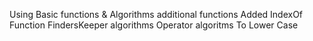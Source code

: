 Using Basic functions & Algorithms additional functions
Added IndexOf Function 
FindersKeeper algorithms
Operator algoritms
To Lower Case